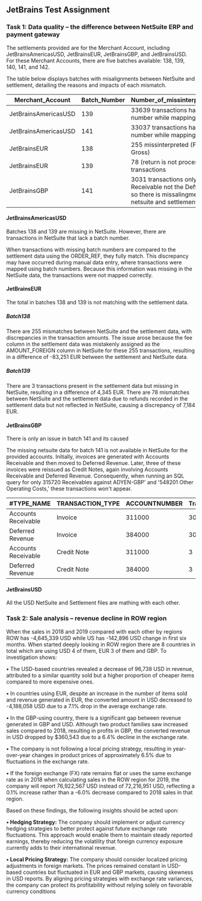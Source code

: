 ## JetBrains Test Assignment

### Task 1: Data quality – the difference between NetSuite ERP and payment gateway

The settlements provided are for the Merchant Account, including JetBrainsAmericasUSD, JetBrainsEUR, JetBrainsGBP, and JetBrainsUSD. For these Merchant Accounts, there are five batches available: 138, 139, 140, 141, and 142. 

The table below displays batches with misalignments between NetSuite and settlement, detailing the reasons and impacts of each mismatch.

| Merchant_Account     | Batch_Number | Number_of_missinterpreted_transactions                                                                                                  | Impact |
|----------------------|--------------|-----------------------------------------------------------------------------------------------------------------------------------------|-|
| JetBrainsAmericasUSD | 139          | 33639 transactions have missing batch number while mapping to netsuite                                                                  | -11,255,775|
| JetBrainsAmericasUSD | 141          | 33037 transactions have missing batch number while mapping to netsuite                                                                  |-11,042,873 |
| JetBrainsEUR         | 138          | 255 missinterpreted (Fee assinged as Gross)                                                                                             | -83,251 |
| JetBrainsEUR         | 139          | 78 (return is not processed) - 3 missing transactions                                                                                   | 11,529 |
| JetBrainsGBP         | 141          | 3031 transactions only mapped Account Receivable not the Deffered Receivables so there is missalingment between netsuite and settlement | 11,529 |

#### JetBrainsAmericasUSD

Batches 138 and 139 are missing in NetSuite. However, there are transactions in NetSuite that lack a batch number.

When transactions with missing batch numbers are compared to the settlement data using the ORDER_REF, they fully match. This discrepancy may have occurred during manual data entry, where transactions were mapped using batch numbers. Because this information was missing in the NetSuite data, the transactions were not mapped correctly.

#### JetBrainsEUR

The total in batches 138 and 139 is not matching with the settlement data.

##### Batch138

There are 255 mismatches between NetSuite and the settlement data, with discrepancies in the transaction amounts. The issue arose because the fee column in the settlement data was mistakenly assigned as the AMOUNT_FOREIGN column in NetSuite for these 255 transactions, resulting in a difference of -83,251 EUR between the settlement and NetSuite data.

##### Batch139

There are 3 transactions present in the settlement data but missing in NetSuite, resulting in a difference of 4,345 EUR.
There are 78 mismatches between NetSuite and the settlement data due to refunds recorded in the settlement data but not reflected in NetSuite, causing a discrepancy of 7,184 EUR.

#### JetBrainsGBP

There is only an issue in batch 141 and its caused 

The missing netsuite data for  batch 141 is not available in NetSuite for the provided accounts. Initially, invoices are generated with Accounts Receivable and 
then moved to Deferred Revenue. Later, three of these invoices were reissued as Credit Notes, again involving Accounts Receivable and Deferred Revenue. Consequently, when running an SQL query for only 
315720 Receivables against ADYEN-GBP' and '548201 Other Operating Costs,' these transactions won't appear.

| #TYPE_NAME          | TRANSACTION_TYPE  |ACCOUNTNUMBER | Transaciton |
|---------------------|-------------------|--------------|-------------|
| Accounts Receivable |  Invoice          | 311000       | 3031        |
| Deferred Revenue    |  Invoice          | 384000       | 3031        |
|Accounts Receivable  |  Credit Note      |  311000      | 3           |
|Deferred Revenue     |  Credit Note      |  384000      | 3           |

#### JetBrainsUSD 

All the USD NetSuite and Settlement files are mathing with each other. 

### Task 2: Sale analysis – revenue decline in ROW region

When the sales in 2018 and 2019 compared with each other by regions ROW has -4,645,339
USD while US has -142,896 USD change in first six months. When started deeply looking in
ROW region there are 8 countries in total which are using USD 4 of them, EUR 3 of them
and GBP. To investigation shows:


**•** The USD-based countries revealed a decrease of 96,738 USD in revenue, attributed to a similar quantity sold but a higher proportion of cheaper items compared to more  expensive ones.

**•** In countries using EUR, despite an increase in the number of items sold and revenue generated in EUR, the converted amount in USD decreased to -4,188,058 USD due to a  7.1% drop in the average exchange rate.

**•** In the GBP-using country, there is a significant gap between revenue generated in  GBP and USD. Although two product families saw increased sales compared to 2018, resulting in profits in GBP, the converted revenue in USD dropped by $360,543 due
to a 6.4% decline in the exchange rate.

**•** The company is not following a local pricing strategy, resulting in year-over-year  changes in product prices of approximately 6.5% due to fluctuations in the exchange rate.

**•** If the foreign exchange (FX) rate remains flat or uses the same exchange rate as in  2018 when calculating sales in the ROW region for 2019, the company will report 76,922,567 USD instead of 72,216,951 USD, reflecting a 0.1% increase rather than a -6.0%  decrease compared to 2018 sales in that region.

Based on these findings, the following insights should be acted upon:

**• Hedging Strategy:** The company should implement or adjust currency hedging strategies to better protect against future exchange rate fluctuations. This approach would enable them to maintain steady reported earnings, thereby reducing the volatility that foreign currency exposure currently adds to their international revenue.

**• Local Pricing Strategy:** The company should consider localized pricing adjustments in foreign markets. The prices remained constant in USD-based countries but fluctuated in EUR and GBP markets, causing skewness in USD reports. By aligning pricing strategies with exchange rate variances, the company can protect its profitability without relying solely on favorable currency conditions